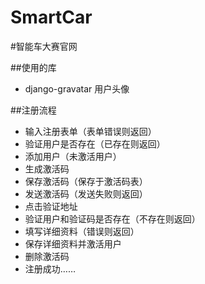 SmartCar
========

#智能车大赛官网

##使用的库
* django-gravatar 用户头像

##注册流程
* 输入注册表单（表单错误则返回）
* 验证用户是否存在（已存在则返回）
* 添加用户（未激活用户）
* 生成激活码
* 保存激活码（保存于激活码表）
* 发送激活码（发送失败则返回）
* 点击验证地址
* 验证用户和验证码是否存在（不存在则返回）
* 填写详细资料（错误则返回）
* 保存详细资料并激活用户
* 删除激活码
* 注册成功……